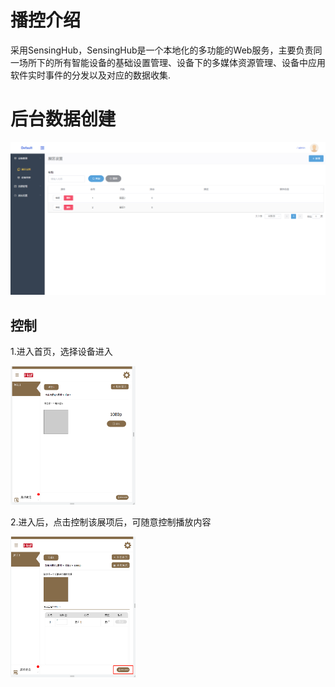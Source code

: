 # 播控介绍

采用SensingHub，SensingHub是一个本地化的多功能的Web服务，主要负责同一场所下的所有智能设备的基础设置管理、设备下的多媒体资源管理、设备中应用软件实时事件的分发以及对应的数据收集.

# 后台数据创建
![backstage1](/Docs/bokong/images/backstage/5.png)
## 控制
1.进入首页，选择设备进入

<img style="width:200px" class="right" src="/Docs/bokong/images/backstage/14.png" alt="backstage1" />


2.进入后，点击控制该展项后，可随意控制播放内容

<img style="width:200px" class="right" src="/Docs/bokong/images/backstage/15.png" alt="backstage1" />
